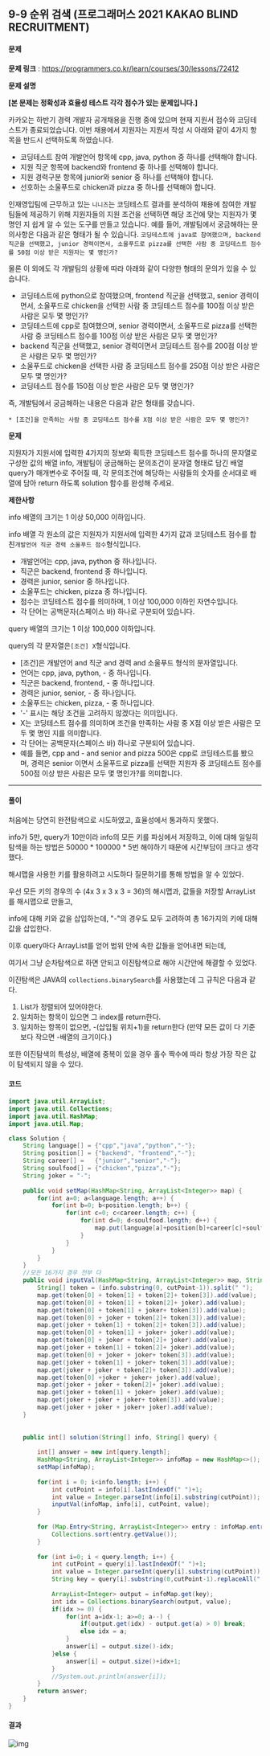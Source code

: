 ## 9-9 순위 검색 (프로그래머스 2021 KAKAO BLIND RECRUITMENT)

#### 문제

**문제 링크** : https://programmers.co.kr/learn/courses/30/lessons/72412

**문제 설명**

**[본 문제는 정확성과 효율성 테스트 각각 점수가 있는 문제입니다.]**

카카오는 하반기 경력 개발자 공개채용을 진행 중에 있으며 현재 지원서 접수와 코딩테스트가 종료되었습니다. 이번 채용에서 지원자는 지원서 작성 시 아래와 같이 4가지 항목을 반드시 선택하도록 하였습니다.

- 코딩테스트 참여 개발언어 항목에 cpp, java, python 중 하나를 선택해야 합니다.
- 지원 직군 항목에 backend와 frontend 중 하나를 선택해야 합니다.
- 지원 경력구분 항목에 junior와 senior 중 하나를 선택해야 합니다.
- 선호하는 소울푸드로 chicken과 pizza 중 하나를 선택해야 합니다.

인재영입팀에 근무하고 있는 `니니즈`는 코딩테스트 결과를 분석하여 채용에 참여한 개발팀들에 제공하기 위해 지원자들의 지원 조건을 선택하면 해당 조건에 맞는 지원자가 몇 명인 지 쉽게 알 수 있는 도구를 만들고 있습니다.
예를 들어, 개발팀에서 궁금해하는 문의사항은 다음과 같은 형태가 될 수 있습니다.
`코딩테스트에 java로 참여했으며, backend 직군을 선택했고, junior 경력이면서, 소울푸드로 pizza를 선택한 사람 중 코딩테스트 점수를 50점 이상 받은 지원자는 몇 명인가?`

물론 이 외에도 각 개발팀의 상황에 따라 아래와 같이 다양한 형태의 문의가 있을 수 있습니다.

- 코딩테스트에 python으로 참여했으며, frontend 직군을 선택했고, senior 경력이면서, 소울푸드로 chicken을 선택한 사람 중 코딩테스트 점수를 100점 이상 받은 사람은 모두 몇 명인가?
- 코딩테스트에 cpp로 참여했으며, senior 경력이면서, 소울푸드로 pizza를 선택한 사람 중 코딩테스트 점수를 100점 이상 받은 사람은 모두 몇 명인가?
- backend 직군을 선택했고, senior 경력이면서 코딩테스트 점수를 200점 이상 받은 사람은 모두 몇 명인가?
- 소울푸드로 chicken을 선택한 사람 중 코딩테스트 점수를 250점 이상 받은 사람은 모두 몇 명인가?
- 코딩테스트 점수를 150점 이상 받은 사람은 모두 몇 명인가?

즉, 개발팀에서 궁금해하는 내용은 다음과 같은 형태를 갖습니다.

```
* [조건]을 만족하는 사람 중 코딩테스트 점수를 X점 이상 받은 사람은 모두 몇 명인가?
```

**문제**

지원자가 지원서에 입력한 4가지의 정보와 획득한 코딩테스트 점수를 하나의 문자열로 구성한 값의 배열 info, 개발팀이 궁금해하는 문의조건이 문자열 형태로 담긴 배열 query가 매개변수로 주어질 때,
각 문의조건에 해당하는 사람들의 숫자를 순서대로 배열에 담아 return 하도록 solution 함수를 완성해 주세요.

**제한사항**

info 배열의 크기는 1 이상 50,000 이하입니다.

info 배열 각 원소의 값은 지원자가 지원서에 입력한 4가지 값과 코딩테스트 점수를 합친`개발언어 직군 경력 소울푸드 점수`형식입니다.

- 개발언어는 cpp, java, python 중 하나입니다.
- 직군은 backend, frontend 중 하나입니다.
- 경력은 junior, senior 중 하나입니다.
- 소울푸드는 chicken, pizza 중 하나입니다.
- 점수는 코딩테스트 점수를 의미하며, 1 이상 100,000 이하인 자연수입니다.
- 각 단어는 공백문자(스페이스 바) 하나로 구분되어 있습니다.

query 배열의 크기는 1 이상 100,000 이하입니다.

query의 각 문자열은`[조건] X`형식입니다.

- [조건]은 개발언어 and 직군 and 경력 and 소울푸드 형식의 문자열입니다.
- 언어는 cpp, java, python, - 중 하나입니다.
- 직군은 backend, frontend, - 중 하나입니다.
- 경력은 junior, senior, - 중 하나입니다.
- 소울푸드는 chicken, pizza, - 중 하나입니다.
- '-' 표시는 해당 조건을 고려하지 않겠다는 의미입니다.
- X는 코딩테스트 점수를 의미하며 조건을 만족하는 사람 중 X점 이상 받은 사람은 모두 몇 명인 지를 의미합니다.
- 각 단어는 공백문자(스페이스 바) 하나로 구분되어 있습니다.
- 예를 들면, cpp and - and senior and pizza 500은 cpp로 코딩테스트를 봤으며, 경력은 senior 이면서 소울푸드로 pizza를 선택한 지원자 중 코딩테스트 점수를 500점 이상 받은 사람은 모두 몇 명인가?를 의미합니다.

------



#### 풀이

처음에는 당연히 완전탐색으로 시도하였고, 효율성에서 통과하지 못했다.

info가 5만, query가 10만이라 info의 모든 키를 파싱에서 저장하고, 이에 대해 일일히 탐색을 하는 방법은 50000 * 100000 * 5번 해야하기 때문에 시간부담이 크다고 생각했다.



해시맵을 사용한 키를 활용하려고 시도하다 질문하기를 통해 방법을 알 수 있었다.

우선 모든 키의 경우의 수 (4x 3 x 3 x 3 = 36)의 해시맵과, 값들을 저장할 ArrayList를 해시맵으로 만들고,

info에 대해 키와 값을 삽입하는데,  "-"의 경우도 모두 고려하여 총 16가지의 키에 대해 값을 삽입한다.



이후 query마다 ArrayList를 얻어 범위 안에 속한 값들을 얻어내면 되는데,

여기서 그냥 순차탐색으로 하면 안되고 이진탐색으로 해야 시간안에 해결할 수 있었다.



이진탐색은 JAVA의 `collections.binarySearch`를 사용했는데 그 규칙은 다음과 같다.

1. List가 정렬되어 있어야한다.
2. 일치하는 항목이 있으면 그 index를 return한다.
3. 일치하는 항목이 없으면, -(삽입될 위치+1)을 return한다 (만약 모든 값이 다 기준보다 작으면 -배열의 크기이다.)

또한 이진탐색의 특성상, 배열에 중복이 있을 경우 홀수 짝수에 따라 항상 가장 작은 값이 탐색되지 않을 수 있다.





#### 코드

````java
import java.util.ArrayList;
import java.util.Collections;
import java.util.HashMap;
import java.util.Map;

class Solution {
	String language[] = {"cpp","java","python","-"};
	String position[] = {"backend", "frontend","-"};
	String career[] = 	{"junior","senior","-"};
	String soulfood[] = {"chicken","pizza","-"};
	String joker = "-";
	
	public void setMap(HashMap<String, ArrayList<Integer>> map) {
		for(int a=0; a<language.length; a++) {
			for(int b=0; b<position.length; b++) {
				for(int c=0; c<career.length; c++) {
					for(int d=0; d<soulfood.length; d++) {
						map.put(language[a]+position[b]+career[c]+soulfood[d], new ArrayList<Integer>());
					}
				}
			}
		}
	}
	//모든 16가지 경우 전부 다
	public void inputVal(HashMap<String, ArrayList<Integer>> map, String info, int cutPoint, int value) {
		String[] token = (info.substring(0, cutPoint-1)).split(" ");
		map.get(token[0] + token[1] + token[2]+ token[3]).add(value);
		map.get(token[0] + token[1] + token[2]+ joker).add(value);
		map.get(token[0] + token[1] + joker+ token[3]).add(value);
		map.get(token[0] + joker + token[2]+ token[3]).add(value);
		map.get(joker + token[1] + token[2]+ token[3]).add(value);
		map.get(token[0] + token[1] + joker+ joker).add(value);
		map.get(token[0] + joker + token[2]+ joker).add(value);
		map.get(joker + token[1] + token[2]+ joker).add(value);
		map.get(token[0] + joker + joker+ token[3]).add(value);
		map.get(joker + token[1] + joker+ token[3]).add(value);
		map.get(joker + joker + token[2]+ token[3]).add(value);
		map.get(token[0] +joker + joker+ joker).add(value);
		map.get(joker + joker + token[2]+ joker).add(value);
		map.get(joker + token[1] + joker+ joker).add(value);
		map.get(joker + joker + joker+ token[3]).add(value);
		map.get(joker + joker + joker+ joker).add(value);
	}
	
	
    public int[] solution(String[] info, String[] query) {
    	
    	int[] answer = new int[query.length];
    	HashMap<String, ArrayList<Integer>> infoMap = new HashMap<>(); 
    	setMap(infoMap);
    	
    	for(int i = 0; i<info.length; i++) {
    		int cutPoint = info[i].lastIndexOf(" ")+1;
    		int value = Integer.parseInt(info[i].substring(cutPoint));
    		inputVal(infoMap, info[i], cutPoint, value);
        }
    	
    	for (Map.Entry<String, ArrayList<Integer>> entry : infoMap.entrySet()) {
			Collections.sort(entry.getValue());
		}
    	
    	for (int i=0; i < query.length; i++) {
    		int cutPoint = query[i].lastIndexOf(" ")+1;
    		int value = Integer.parseInt(query[i].substring(cutPoint));
    		String key = query[i].substring(0,cutPoint-1).replaceAll(" and ", "");
    		
    		ArrayList<Integer> output = infoMap.get(key);
    		int idx = Collections.binarySearch(output, value);
    		if(idx >= 0) {
                for(int a=idx-1; a>=0; a--) {
    				if(output.get(idx) - output.get(a) > 0) break;
    				else idx = a;
    			}
    			answer[i] = output.size()-idx;
    		}else {
    			answer[i] = output.size()+idx+1;
    		}
    		//System.out.println(answer[i]);
    	}
        return answer;
    }
}
````



#### 결과

![img](https://blog.kakaocdn.net/dn/cjwyus/btqXLf7J8NC/oZ2DkpjJb6s167kEjdQUJ1/img.png)